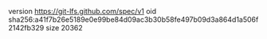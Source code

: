 version https://git-lfs.github.com/spec/v1
oid sha256:a41f7b26e5189e0e99be84d09ac3b30b58fe497b09d3a864d1a506f2142fb329
size 20362
